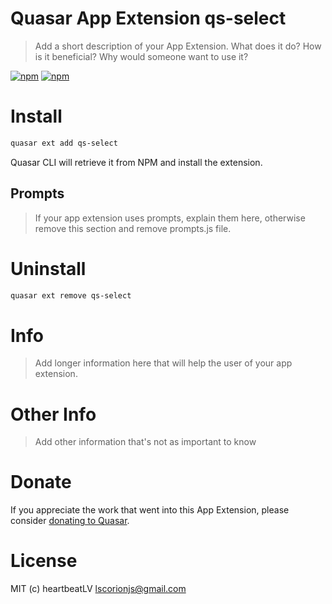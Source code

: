 # Quasar App Extension qs-select

> Add a short description of your App Extension. What does it do? How is it beneficial? Why would someone want to use it?

[![npm](https://img.shields.io/npm/v/quasar-app-extension-qs-select.svg?label=quasar-app-extension-qs-select)](https://www.npmjs.com/package/quasar-app-extension-qs-select)
[![npm](https://img.shields.io/npm/dt/quasar-app-extension-qs-select.svg)](https://www.npmjs.com/package/quasar-app-extension-qs-select)

# Install
```bash
quasar ext add qs-select
```
Quasar CLI will retrieve it from NPM and install the extension.

## Prompts

> If your app extension uses prompts, explain them here, otherwise remove this section and remove prompts.js file.

# Uninstall
```bash
quasar ext remove qs-select
```

# Info
> Add longer information here that will help the user of your app extension.

# Other Info
> Add other information that's not as important to know

# Donate
If you appreciate the work that went into this App Extension, please consider [donating to Quasar](https://donate.quasar.dev).

# License
MIT (c) heartbeatLV <lscorionjs@gmail.com>
